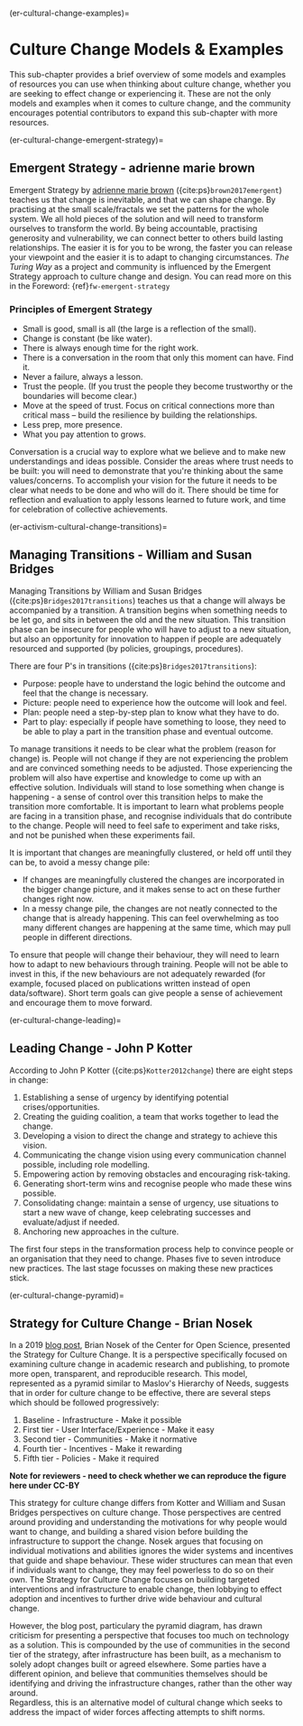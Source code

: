 (er-cultural-change-examples)=
# Culture Change Models & Examples

This sub-chapter provides a brief overview of some models and examples of resources you can use when thinking about culture change, whether you are seeking to effect change or experiencing it. 
These are not the only models and examples when it comes to culture change, and the community encourages potential contributors to expand this sub-chapter with more resources. 

(er-cultural-change-emergent-strategy)=
## Emergent Strategy - adrienne marie brown

Emergent Strategy by [adrienne marie brown](https://adriennemareebrown.net/) ({cite:ps}`brown2017emergent`) teaches us that change is inevitable, and that we can shape change. 
By practising at the small scale/fractals we set the patterns for the whole system. 
We all hold pieces of the solution and will need to transform ourselves to transform the world. 
By being accountable, practising generosity and vulnerability, we can connect better to others build lasting relationships. 
The easier it is for you to be wrong, the faster you can release your viewpoint and the easier it is to adapt to changing circumstances. 
_The Turing Way_ as a project and community is influenced by the Emergent Strategy approach to culture change and design.
You can read more on this in the Foreword: {ref}`fw-emergent-strategy`

### Principles of Emergent Strategy 
*	Small is good, small is all (the large is a reflection of the small).
*	Change is constant (be like water).
*	There is always enough time for the right work. 
*	There is a conversation in the room that only this moment can have. Find it.
*	Never a failure, always a lesson.
*	Trust the people. (If you trust the people they become trustworthy or the boundaries will become clear.)
*	Move at the speed of trust. Focus on critical connections more than critical mass – build the resilience by building the relationships.
*	Less prep, more presence.
*	What you pay attention to grows.

Conversation is a crucial way to explore what we believe and to make new understandings and ideas possible. 
Consider the areas where trust needs to be built: you will need to demonstrate that you're thinking about the same values/concerns. 
To accomplish your vision for the future it needs to be clear what needs to be done and who will do it. 
There should be time for reflection and evaluation to apply lessons learned to future work, and time for celebration of collective achievements. 

(er-activism-cultural-change-transitions)=
## Managing Transitions - William and Susan Bridges

Managing Transitions by William and Susan Bridges ({cite:ps}`Bridges2017transitions`) teaches us that a change will always be accompanied by a transition. 
A transition begins when something needs to be let go, and sits in between the old and the new situation. 
This transition phase can be insecure for people who will have to adjust to a new situation, but also an opportunity for innovation to happen if people are adequately resourced and supported (by policies, groupings, procedures). 

There are four P's in transitions ({cite:ps}`Bridges2017transitions`): 
* Purpose: people have to understand the logic behind the outcome and feel that the change is necessary.
* Picture: people need to experience how the outcome will look and feel.
* Plan: people need a step-by-step plan to know what they have to do.
* Part to play: especially if people have something to loose, they need to be able to play a part in the transition phase and eventual outcome.

To manage transitions it needs to be clear what the problem (reason for change) is. 
People will not change if they are not experiencing the problem and are convinced something needs to be adjusted. 
Those experiencing the problem will also have expertise and knowledge to come up with an effective solution. 
Individuals will stand to lose something when change is happening - a sense of control over this transition helps to make the transition more comfortable. 
It is important to learn what problems people are facing in a transition phase, and recognise individuals that do contribute to the change. 
People will need to feel safe to experiment and take risks, and not be punished when these experiments fail.

It is important that changes are meaningfully clustered, or held off until they can be, to avoid a messy change pile: 
* If changes are meaningfully clustered the changes are incorporated in the bigger change picture, and it makes sense to act on these further changes right now. 
* In a messy change pile, the changes are not neatly connected to the change that is already happening. 
This can feel overwhelming as too many different changes are happening at the same time, which may pull people in different directions. 

To ensure that people will change their behaviour, they will need to learn how to adapt to new behaviours through training. 
People will not be able to invest in this, if the new behaviours are not adequately rewarded (for example, focused placed on publications written instead of open data/software).
Short term goals can give people a sense of achievement and encourage them to move forward.  

(er-cultural-change-leading)=
## Leading Change - John P Kotter

According to John P Kotter ({cite:ps}`Kotter2012change`) there are eight steps in change:
1.	Establishing a sense of urgency by identifying potential crises/opportunities.
2.	Creating the guiding coalition, a team that works together to lead the change.
3.	Developing a vision to direct the change and strategy to achieve this vision.
4.	Communicating the change vision using every communication channel possible, including role modelling.
5.	Empowering action by removing obstacles and encouraging risk-taking.
6.	Generating short-term wins and recognise people who made these wins possible.
7.	Consolidating change: maintain a sense of urgency, use situations to start a new wave of change, keep celebrating successes and evaluate/adjust if needed. 
8.	Anchoring new approaches in the culture.

The first four steps in the transformation process help to convince people or an organisation that they need to change. 
Phases five to seven introduce new practices. 
The last stage focusses on making these new practices stick. 

(er-cultural-change-pyramid)=
## Strategy for Culture Change - Brian Nosek

In a 2019 [blog post](https://www.cos.io/blog/strategy-for-culture-change), Brian Nosek of the Center for Open Science, presented the Strategy for Culture Change.
It is a perspective specifically focused on examining culture change in academic research and publishing, to promote more open, transparent, and reproducible research.
This model, represented as a pyramid similar to Maslov's Hierarchy of Needs, suggests that in order for culture change to be effective, there are several steps which should be followed progressively: 

1. Baseline - Infrastructure - Make it possible
2. First tier - User Interface/Experience - Make it easy
3. Second tier - Communities - Make it normative
4. Fourth tier - Incentives - Make it rewarding
5. Fifth tier - Policies - Make it required 

**Note for reviewers - need to check whether we can reproduce the figure here under CC-BY**

This strategy for culture change differs from Kotter and William and Susan Bridges perspectives on culture change.
Those perspectives are centred around providing and understanding the motivations for why people would want to change, and building a shared vision before building the infrastructure to support the change. 
Nosek argues that focusing on individual motivations and abilities ignores the wider systems and incentives that guide and shape behaviour.
These wider structures can mean that even if individuals want to change, they may feel powerless to do so on their own. 
The Strategy for Culture Change focuses on building targeted interventions and infrastructure to enable change, then lobbying to effect adoption and incentives to further drive wide behaviour and cultural change.

However, the blog post, particulary the pyramid diagram, has drawn criticism for presenting a perspective that focuses too much on technology as a solution.
This is compounded by the use of communities in the second tier of the strategy, after infrastructure has been built, as a mechanism to solely adopt changes built or agreed elsewhere.
Some parties have a different opinion, and believe that communities themselves should be identifying and driving the infrastructure changes, rather than the other way around.  
Regardless, this is an alternative model of cultural change which seeks to address the impact of wider forces affecting attempts to shift norms. 








